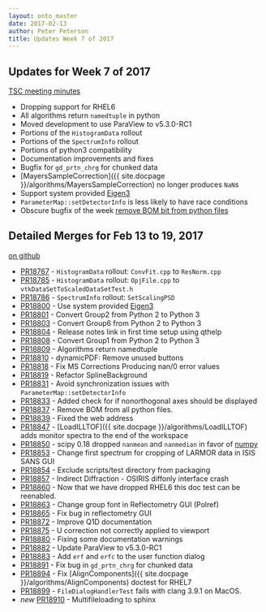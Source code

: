 ```yaml
---
layout: onto_master
date: 2017-02-13
author: Peter Peterson
title: Updates Week 7 of 2017
---
```

Updates for Week 7 of 2017
--------------------------

[TSC meeting minutes](https://github.com/mantidproject/documents/blob/master/Project-Management/TechnicalSteeringCommittee/meetings/2017/TSC-meeting-2017-02-14.md)

* Dropping support for RHEL6
* All algorithms return `namedtuple` in python
* Moved development to use ParaView to v5.3.0-RC1
* Portions of the `HistogramData` rollout
* Portions of the `SpectrumInfo` rollout
* Portions of python3 compatibility
* Documentation improvements and fixes
* Bugfix for `gd_prtn_chrg` for chunked data
* [MayersSampleCorrection]({{ site.docpage }}/algorithms/MayersSampleCorrection) no longer produces `NaN`s
* Support system provided [Eigen3](http://eigen.tuxfamily.org)
* `ParameterMap::setDetectorInfo` is less likely to have race conditions
* Obscure bugfix of the week [remove BOM bit from python files](https://github.com/mantidproject/mantid/pull/18837)

Detailed Merges for Feb 13 to 19, 2017
--------------------------------------
[on github](https://github.com/mantidproject/mantid/pulls?q=is%3Apr+merged%3A2017-02-14..2017-02-19)

* [PR18767](https://github.com/mantidproject/mantid/pull/18767) - `HistogramData` rollout: `ConvFit.cpp` to `ResNorm.cpp`
* [PR18785](https://github.com/mantidproject/mantid/pull/18785) - `HistogramData` rollout: `OpjFile.cpp` to `vtkDataSetToScaledDataSetTest.h`
* [PR18786](https://github.com/mantidproject/mantid/pull/18786) - `SpectrumInfo` rollout: `SetScalingPSD`
* [PR18800](https://github.com/mantidproject/mantid/pull/18800) - Use system provided [Eigen3](http://eigen.tuxfamily.org)
* [PR18801](https://github.com/mantidproject/mantid/pull/18801) - Convert Group2 from Python 2 to Python 3
* [PR18803](https://github.com/mantidproject/mantid/pull/18803) - Convert Group6 from Python 2 to Python 3
* [PR18804](https://github.com/mantidproject/mantid/pull/18804) - Release notes link in first time setup using qthelp
* [PR18808](https://github.com/mantidproject/mantid/pull/18808) - Convert Group1 from Python 2 to Python 3
* [PR18809](https://github.com/mantidproject/mantid/pull/18809) - Algorithms return namedtuple
* [PR18810](https://github.com/mantidproject/mantid/pull/18810) - dynamicPDF: Remove unused buttons
* [PR18818](https://github.com/mantidproject/mantid/pull/18818) - Fix MS Corrections Producing nan/0 error values
* [PR18819](https://github.com/mantidproject/mantid/pull/18819) - Refactor SplineBackground
* [PR18831](https://github.com/mantidproject/mantid/pull/18831) - Avoid synchronization issues with `ParameterMap::setDetectorInfo`
* [PR18833](https://github.com/mantidproject/mantid/pull/18833) - Added check for if nonorthogonal axes should be displayed
* [PR18837](https://github.com/mantidproject/mantid/pull/18837) - Remove BOM from all python files.
* [PR18839](https://github.com/mantidproject/mantid/pull/18839) - Fixed the web address
* [PR18847](https://github.com/mantidproject/mantid/pull/18847) - [LoadILLTOF]({{ site.docpage }}/algorithms/LoadILLTOF) adds monitor spectra to the end of the workspace
* [PR18850](https://github.com/mantidproject/mantid/pull/18850) - scipy 0.18 dropped `nanmean` and `nanmedian` in favor of [numpy](http://www.numpy.org/)
* [PR18853](https://github.com/mantidproject/mantid/pull/18853) - Change first spectrum for cropping of LARMOR data in ISIS SANS GUI
* [PR18854](https://github.com/mantidproject/mantid/pull/18854) - Exclude scripts/test directory from packaging
* [PR18857](https://github.com/mantidproject/mantid/pull/18857) - Indirect Diffraction - OSIRIS diffonly interface crash
* [PR18860](https://github.com/mantidproject/mantid/pull/18860) - Now that we have dropped RHEL6 this doc test can be reenabled.
* [PR18863](https://github.com/mantidproject/mantid/pull/18863) - Change group font in Reflectometry GUI (Polref)
* [PR18865](https://github.com/mantidproject/mantid/pull/18865) - Fix bug in reflectometry GUI
* [PR18872](https://github.com/mantidproject/mantid/pull/18872) - Improve Q1D documentation
* [PR18875](https://github.com/mantidproject/mantid/pull/18875) - U correction not correctly applied to viewport
* [PR18880](https://github.com/mantidproject/mantid/pull/18880) - Fixing some documentation warnings
* [PR18882](https://github.com/mantidproject/mantid/pull/18882) - Update ParaView to v5.3.0-RC1
* [PR18883](https://github.com/mantidproject/mantid/pull/18883) - Add `erf` and `erfc` to the user function dialog
* [PR18891](https://github.com/mantidproject/mantid/pull/18891) - Fix bug in `gd_prtn_chrg` for chunked data
* [PR18894](https://github.com/mantidproject/mantid/pull/18894) - Fix [AlignComponents]({{ site.docpage }}/algorithms/AlignComponents) doctest for RHEL7
* [PR18899](https://github.com/mantidproject/mantid/pull/18899) - `FileDialogHandlerTest` fails with clang 3.9.1 on MacOS.
* *new* [PR18910](https://github.com/mantidproject/mantid/pull/18910) - Multifileloading to sphinx
